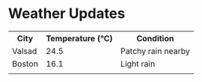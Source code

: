 # Weather Updates

<!-- WEATHER-UPDATE-START -->
<table><tr><th>City</th><th>Temperature (°C)</th><th>Condition</th></tr><tr><td>Valsad</td><td>24.5</td><td>Patchy rain nearby</td></tr><tr><td>Boston</td><td>16.1</td><td>Light rain</td></tr><tr><td></td><td></td><td></td></tr></table>
<!-- WEATHER-UPDATE-END -->
